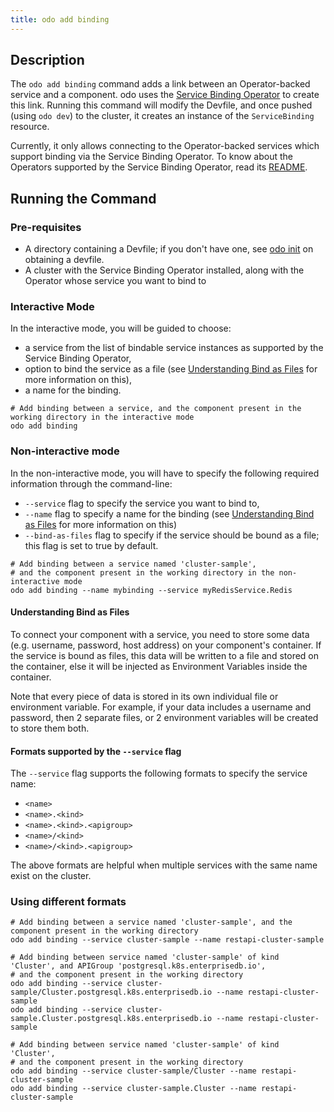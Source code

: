 ```yaml
---
title: odo add binding
---
```


## Description
The `odo add binding` command adds a link between an Operator-backed service and a component. odo uses the [Service Binding Operator](https://github.com/redhat-developer/service-binding-operator/) to create this link. Running this command will modify the Devfile, and once pushed (using `odo dev`) to the cluster, it creates an instance of the `ServiceBinding` resource.

Currently, it only allows connecting to the Operator-backed services which support binding via the Service Binding Operator.
To know about the Operators supported by the Service Binding Operator, read its [README](https://github.com/redhat-developer/service-binding-operator#known-bindable-operators).

## Running the Command

### Pre-requisites
* A directory containing a Devfile; if you don't have one, see [odo init](init.md) on obtaining a devfile.
* A cluster with the Service Binding Operator installed, along with the Operator whose service you want to bind to

### Interactive Mode
In the interactive mode, you will be guided to choose:
* a service from the list of bindable service instances as supported by the Service Binding Operator,
* option to bind the service as a file (see [Understanding Bind as Files](#understanding-bind-as-files) for more information on this),
* a name for the binding.

```shell
# Add binding between a service, and the component present in the working directory in the interactive mode
odo add binding
```

### Non-interactive mode
In the non-interactive mode, you will have to specify the following required information through the command-line:
* `--service` flag to specify the service you want to bind to,
* `--name` flag to specify a name for the binding (see [Understanding Bind as Files](#understanding-bind-as-files) for more information on this)
* `--bind-as-files` flag to specify if the service should be bound as a file; this flag is set to true by default.


```shell
# Add binding between a service named 'cluster-sample',
# and the component present in the working directory in the non-interactive mode
odo add binding --name mybinding --service myRedisService.Redis
```

#### Understanding Bind as Files
To connect your component with a service, you need to store some data (e.g. username, password, host address) on your component's container.
If the service is bound as files, this data will be written to a file and stored on the container, else it will be injected as Environment Variables inside the container.

Note that every piece of data is stored in its own individual file or environment variable.
For example, if your data includes a username and password, then 2 separate files, or 2 environment variables will be created to store them both.

#### Formats supported by the `--service` flag
The `--service` flag supports the following formats to specify the service name:
* `<name>`
* `<name>.<kind>`
* `<name>.<kind>.<apigroup>`
* `<name>/<kind>`
* `<name>/<kind>.<apigroup>`

The above formats are helpful when multiple services with the same name exist on the cluster.

### Using different formats
```shell
# Add binding between a service named 'cluster-sample', and the component present in the working directory
odo add binding --service cluster-sample --name restapi-cluster-sample

# Add binding between service named 'cluster-sample' of kind 'Cluster', and APIGroup 'postgresql.k8s.enterprisedb.io',
# and the component present in the working directory 
odo add binding --service cluster-sample/Cluster.postgresql.k8s.enterprisedb.io --name restapi-cluster-sample
odo add binding --service cluster-sample.Cluster.postgresql.k8s.enterprisedb.io --name restapi-cluster-sample

# Add binding between service named 'cluster-sample' of kind 'Cluster',
# and the component present in the working directory
odo add binding --service cluster-sample/Cluster --name restapi-cluster-sample
odo add binding --service cluster-sample.Cluster --name restapi-cluster-sample
```